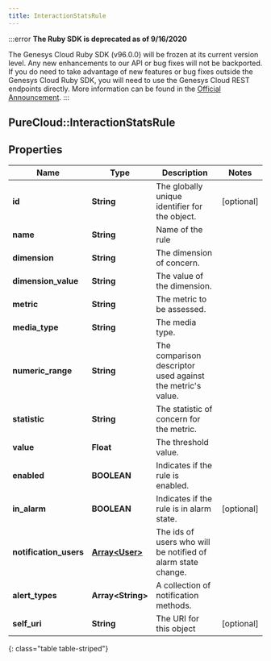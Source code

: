 ```yaml
---
title: InteractionStatsRule
---
```


:::error
**The Ruby SDK is deprecated as of 9/16/2020**

The Genesys Cloud Ruby SDK (v96.0.0) will be frozen at its current version level. Any new enhancements to our API or bug fixes will not be backported. If you do need to take advantage of new features or bug fixes outside the Genesys Cloud Ruby SDK, you will need to use the Genesys Cloud REST endpoints directly. More information can be found in the [Official Announcement](https://developer.mypurecloud.com/forum/t/announcement-genesys-cloud-ruby-sdk-end-of-life/8850).
:::


## PureCloud::InteractionStatsRule

## Properties

|Name | Type | Description | Notes|
|------------ | ------------- | ------------- | -------------|
| **id** | **String** | The globally unique identifier for the object. | [optional] |
| **name** | **String** | Name of the rule | |
| **dimension** | **String** | The dimension of concern. | |
| **dimension_value** | **String** | The value of the dimension. | |
| **metric** | **String** | The metric to be assessed. | |
| **media_type** | **String** | The media type. | |
| **numeric_range** | **String** | The comparison descriptor used against the metric&#39;s value. | |
| **statistic** | **String** | The statistic of concern for the metric. | |
| **value** | **Float** | The threshold value. | |
| **enabled** | **BOOLEAN** | Indicates if the rule is enabled. | |
| **in_alarm** | **BOOLEAN** | Indicates if the rule is in alarm state. | [optional] |
| **notification_users** | [**Array&lt;User&gt;**](User.html) | The ids of users who will be notified of alarm state change. | |
| **alert_types** | **Array&lt;String&gt;** | A collection of notification methods. | |
| **self_uri** | **String** | The URI for this object | [optional] |
{: class="table table-striped"}


